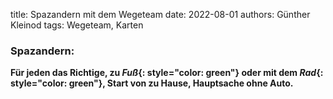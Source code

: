 title: Spazandern mit dem Wegeteam
date: 2022-08-01
authors: Günther Kleinod
tags: Wegeteam, Karten

### Spazandern:

**Für jeden das Richtige, zu *Fuß*{: style="color: green"} oder mit dem *Rad*{: style="color: green"}, Start von zu Hause, Hauptsache ohne Auto.**
